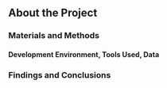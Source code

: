 ## About the Project




### Materials and Methods 
#### Development Environment, Tools Used, Data


### Findings and Conclusions 

